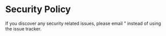 # Security Policy

If you discover any security related issues, please email " instead of using the issue tracker.
